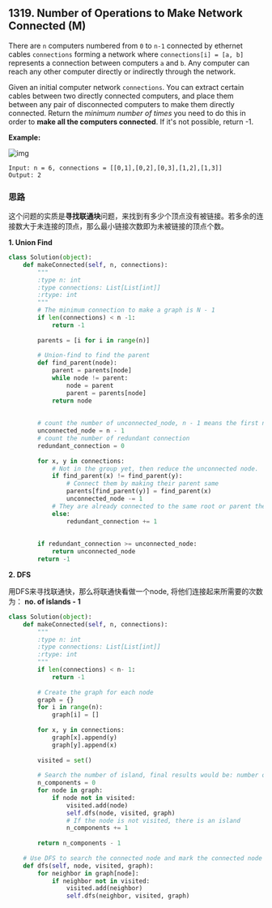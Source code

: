 ## 1319. Number of Operations to Make Network Connected (M)

There are `n` computers numbered from `0` to `n-1` connected by ethernet cables `connections` forming a network where `connections[i] = [a, b]` represents a connection between computers `a` and `b`. Any computer can reach any other computer directly or indirectly through the network.

Given an initial computer network `connections`. You can extract certain cables between two directly connected computers, and place them between any pair of disconnected computers to make them directly connected. Return the *minimum number of times* you need to do this in order to **make all the computers connected**. If it's not possible, return -1. 

**Example:**

![img](https://assets.leetcode.com/uploads/2020/01/02/sample_2_1677.png)

```
Input: n = 6, connections = [[0,1],[0,2],[0,3],[1,2],[1,3]]
Output: 2
```



### 思路

这个问题的实质是**寻找联通块**问题，来找到有多少个顶点没有被链接。若多余的连接数大于未连接的顶点，那么最小链接次数即为未被链接的顶点个数。

**1. Union Find**

```python
class Solution(object):
    def makeConnected(self, n, connections):
        """
        :type n: int
        :type connections: List[List[int]]
        :rtype: int
        """
        # The minimum connection to make a graph is N - 1
        if len(connections) < n -1:
            return -1
        
        parents = [i for i in range(n)]
        
        # Union-find to find the parent
        def find_parent(node):
            parent = parents[node]
            while node != parent:
                node = parent
                parent = parents[node]
            return node
        
        
        # count the number of unconnected_node, n - 1 means the first node is viewed as connected
        unconnected_node = n - 1
        # count the number of redundant connection
        redundant_connection = 0
        
        for x, y in connections:
            # Not in the group yet, then reduce the unconnected node.
            if find_parent(x) != find_parent(y):
                # Connect them by making their parent same
                parents[find_parent(y)] = find_parent(x) 
                unconnected_node -= 1
            # They are already connected to the same root or parent then there is a redundant connection
            else:
                redundant_connection += 1
            
        
        if redundant_connection >= unconnected_node:
            return unconnected_node
        return -1
```



**2. DFS**

用DFS来寻找联通快，那么将联通快看做一个node, 将他们连接起来所需要的次数为： **no. of islands - 1**

```python
class Solution(object):
    def makeConnected(self, n, connections):
        """
        :type n: int
        :type connections: List[List[int]]
        :rtype: int
        """
        if len(connections) < n- 1:
            return -1
        
        # Create the graph for each node
        graph = {}
        for i in range(n):
            graph[i] = []
            
        for x, y in connections:
            graph[x].append(y)
            graph[y].append(x)
            
        visited = set()
        
        # Search the number of island, final results would be: number of islands - 1
        n_components = 0
        for node in graph:
            if node not in visited:
                visited.add(node)
                self.dfs(node, visited, graph)
                # If the node is not visited, there is an island
                n_components += 1
        
        return n_components - 1
    
    # Use DFS to search the connected node and mark the connected node as visited
    def dfs(self, node, visited, graph):
        for neighbor in graph[node]:
            if neighbor not in visited:
                visited.add(neighbor)
                self.dfs(neighbor, visited, graph)
```


